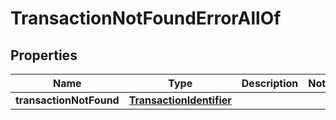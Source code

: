 

# TransactionNotFoundErrorAllOf


## Properties

Name | Type | Description | Notes
------------ | ------------- | ------------- | -------------
**transactionNotFound** | [**TransactionIdentifier**](TransactionIdentifier.md) |  | 



